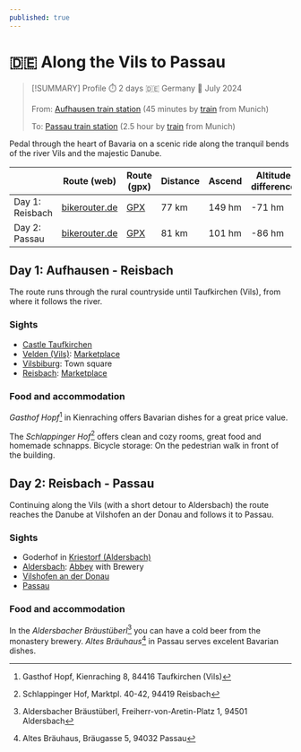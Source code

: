```yaml
---
published: true
---
```

# 🇩🇪 Along the Vils to Passau

> [!SUMMARY] Profile
> ⏱️ 2 days 🇩🇪 Germany 📅 July 2024
> 
> From: [Aufhausen train station](https://www.openstreetmap.org/#map=16/48.27410/11.89414) (45 minutes by [train](https://www.bahn.de/) from Munich)
> 
> To: [Passau train station](https://www.openstreetmap.org/#map=16/48.57373/13.45042) (2.5 hour by [train](https://www.bahn.de/) from Munich)

Pedal through the heart of Bavaria on a scenic ride along the tranquil bends of the river Vils and the majestic Danube.

|                 | Route (web)                                                                                                                                                                                                                                                                                                                                                        | Route (gpx)                                                 | Distance | Ascend | Altitude difference |
| --------------- | ------------------------------------------------------------------------------------------------------------------------------------------------------------------------------------------------------------------------------------------------------------------------------------------------------------------------------------------------------------------ | ----------------------------------------------------------- | -------- | ------ | ------------------- |
| Day 1: Reisbach | [bikerouter.de](https://bikerouter.de/#map=11/48.4279/12.3370/standard&lonlats=11.894572,48.275014;11.93631,48.276092;12.133412,48.34465;12.136256,48.344193;12.252975,48.366058;12.628454,48.571333&profile=trekking)                                                                                                                                             | [GPX](Pretzen%20-_%20Reith%20-%2077.3%20km,%20149%20hm.gpx) | 77 km    | 149 hm | -71 hm              |
| Day 2: Passau   | [bikerouter.de](https://bikerouter.de/#map=12/48.6042/13.0394/standard&lonlats=12.62843,48.571362;13.043413,48.60852;13.090073,48.594196;13.085302,48.587967;13.097312,48.590418;13.117504,48.604171;13.406563,48.578433;13.461578,48.576146;13.471352,48.574882;13.465161,48.574037;13.462404,48.575821;13.450581,48.574705;13.450793,48.574224&profile=trekking) | [GPX](Reith%20-_%20Passau%20-%2082.1%20km,%20101%20hm.gpx)  | 81 km    | 101 hm | -86 hm              |
 
## Day 1: Aufhausen - Reisbach
The route runs through the rural countryside until Taufkirchen (Vils), from where it follows the river.

### Sights

- [Castle Taufkirchen](https://en.wikipedia.org/wiki/Wasserschloss_Taufkirchen)
- [Velden (Vils)](https://de.wikipedia.org/wiki/Velden_(Vils)): [Marketplace](https://de.wikipedia.org/wiki/Marktplatz_Velden_(Vils))
- [Vilsbiburg](https://en.wikipedia.org/wiki/Vilsbiburg): Town square
- [Reisbach](https://de.wikipedia.org/wiki/Reisbach): [Marketplace](https://de.wikipedia.org/wiki/Marktplatz_(Reisbach))

### Food and accommodation
*Gasthof Hopf*[^1] in Kienraching offers Bavarian dishes for a great price value.

The *Schlappinger Hof*[^2] offers clean and cozy rooms, great food and homemade schnapps. Bicycle storage: On the pedestrian walk in front of the building.

## Day 2: Reisbach - Passau
Continuing along the Vils (with a short detour to Aldersbach) the route reaches the Danube at Vilshofen an der Donau and follows it to Passau.

### Sights

- Goderhof in [Kriestorf (Aldersbach)](https://de.wikipedia.org/wiki/Kriestorf_(Aldersbach))
- [Aldersbach](https://en.wikipedia.org/wiki/Aldersbach): [Abbey](https://en.wikipedia.org/wiki/Aldersbach_Abbey) with Brewery
- [Vilshofen an der Donau](https://en.wikipedia.org/wiki/Vilshofen_an_der_Donau)
- [Passau](https://tourism.passau.de/)

### Food and accommodation
In the *Aldersbacher Bräustüberl*[^3] you can have a cold beer from the monastery brewery. *Altes Bräuhaus*[^4] in Passau serves excelent Bavarian dishes.

[^1]: Gasthof Hopf, Kienraching 8, 84416 Taufkirchen (Vils)

[^2]: Schlappinger Hof, Marktpl. 40-42, 94419 Reisbach

[^3]: Aldersbacher Bräustüberl, Freiherr-von-Aretin-Platz 1, 94501 Aldersbach

[^4]: Altes Bräuhaus, Bräugasse 5, 94032 Passau
